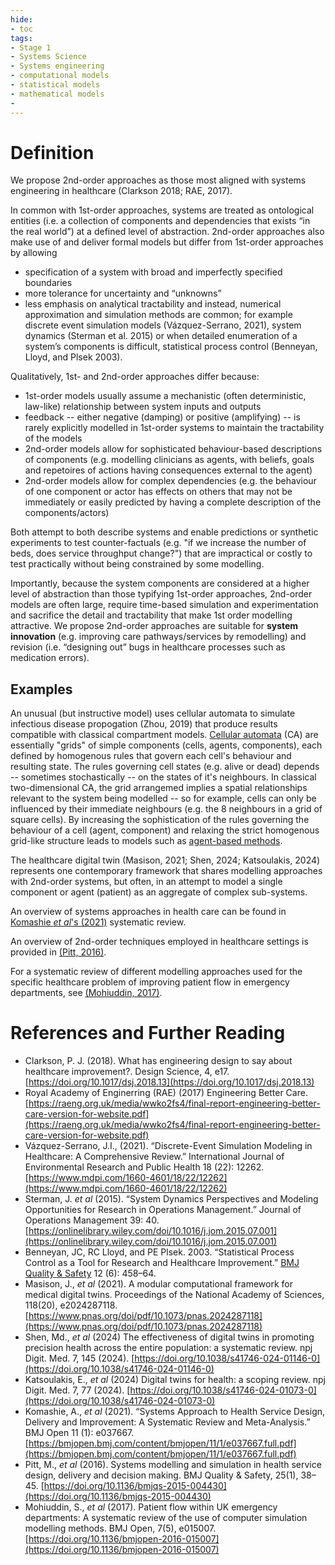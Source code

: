 ```yaml
---
hide:
- toc
tags:
- Stage 1
- Systems Science
- Systems engineering
- computational models
- statistical models
- mathematical models
- 
---
```


# Definition
We propose 2nd-order approaches as those most aligned with systems engineering in healthcare (Clarkson 2018; RAE, 2017). 

In common with 1st-order approaches, systems are treated as ontological entities (i.e. a collection of components and dependencies that exists “in the real world”) at a defined level of abstraction.  2nd-order approaches also make use of and deliver formal models but differ from 1st-order approaches by allowing

 * specification of a system with broad and imperfectly specified boundaries
 * more tolerance for uncertainty and “unknowns”
 * less emphasis on analytical tractability and instead, numerical approximation and simulation methods are common; for example discrete event simulation models (Vázquez-Serrano, 2021), system dynamics (Sterman et al. 2015) or when detailed enumeration of a system’s components is difficult, statistical process control (Benneyan, Lloyd, and Plsek 2003). 

Qualitatively, 1st- and 2nd-order approaches differ because:

 * 1st-order models usually assume a mechanistic (often deterministic, law-like) relationship between system inputs and outputs
 * feedback -- either negative (damping) or positive (amplifying) -- is rarely explicitly modelled in 1st-order systems to maintain the tractability of the models
 * 2nd-order models allow for sophisticated behaviour-based descriptions of components (e.g. modelling clinicians as agents, with beliefs, goals and repetoires of actions having consequences external to the agent)
 * 2nd-order models allow for complex dependencies (e.g. the behaviour of one component or actor has effects on others that may not be immediately or easily predicted by having a complete description of the components/actors)

Both attempt to both describe systems and enable predictions or synthetic experiments to test counter-factuals (e.g. "if we increase the number of beds, does service throughput change?") that are impractical or costly to test practically without being constrained by some modelling.

Importantly, because the system components are considered at a higher level of abstraction than those typifying 1st-order approaches, 2nd-order models are often large, require time-based simulation and experimentation and sacrifice the detail and tractability that make 1st order modelling attractive.  We propose 2nd-order approaches are suitable for **system innovation** (e.g. improving care pathways/services by remodelling) and revision (i.e. “designing out” bugs in healthcare processes such as medication errors). 

## Examples
An unusual (but instructive model) uses cellular automata to simulate infectious disease propogation (Zhou, 2019) that produce results compatible with classical compartment models.  [Cellular automata](https://en.wikipedia.org/wiki/Cellular_automaton) (CA) are essentially "grids" of simple components (cells, agents, components), each defined by homogenous rules that govern each cell's behaviour and resulting state.  The rules governing cell states (e.g. alive or dead) depends -- sometimes stochastically -- on the states of it's neighbours.  In classical two-dimensional CA, the grid arrangemed implies a spatial relationships relevant to the system being modelled -- so for example, cells can only be influenced by their immediate neighbours (e.g. the 8 neighbours in a grid of square cells).  By increasing the sophistication of the rules governing the behaviour of a cell (agent, component) and relaxing the strict homogenous grid-like structure leads to models such as [agent-based methods](https://en.wikipedia.org/wiki/Agent-based_model).

The healthcare digital twin (Masison, 2021; Shen, 2024; Katsoulakis, 2024) represents one contemporary framework that shares modelling approaches with 2nd-order systems, but often, in an attempt to model a single component or agent (patient) as an aggregate of complex sub-systems.

An overview of systems approaches in health care can be found in [Komashie *et al*'s (2021)](https://bmjopen.bmj.com/content/bmjopen/11/1/e037667.full.pdf) systematic review.  

An overview of 2nd-order techniques employed in healthcare settings is provided in [(Pitt, 2016)](https://doi.org/10.1136/bmjqs-2015-004430).

For a systematic review of different modelling approaches used for the specific healthcare problem of improving patient flow in emergency departments, see [(Mohiuddin, 2017)](https://doi.org/10.1136/bmjopen-2016-015007).



# References and Further Reading
  * Clarkson, P. J. (2018). What has engineering design to say about healthcare improvement?. Design Science, 4, e17. [https://doi.org/10.1017/dsj.2018.13](https://doi.org/10.1017/dsj.2018.13)
  * Royal Academy of Enginerring (RAE) (2017) Engineering Better Care. [https://raeng.org.uk/media/wwko2fs4/final-report-engineering-better-care-version-for-website.pdf](https://raeng.org.uk/media/wwko2fs4/final-report-engineering-better-care-version-for-website.pdf)
  * Vázquez-Serrano, J.I., (2021). “Discrete-Event Simulation Modeling in Healthcare: A Comprehensive Review.” International Journal of Environmental Research and Public Health 18 (22): 12262. [https://www.mdpi.com/1660-4601/18/22/12262](https://www.mdpi.com/1660-4601/18/22/12262)
  * Sterman, J. *et al* (2015). “System Dynamics Perspectives and Modeling Opportunities for Research in Operations Management.” Journal of Operations Management 39: 40. [https://onlinelibrary.wiley.com/doi/10.1016/j.jom.2015.07.001](https://onlinelibrary.wiley.com/doi/10.1016/j.jom.2015.07.001)
  * Benneyan, JC, RC Lloyd, and PE Plsek. 2003. “Statistical Process Control as a Tool for Research and Healthcare Improvement.” [BMJ Quality & Safety](https://qualitysafety.bmj.com/content/qhc/12/6/458.full.pdf?casa_token=tbKNbw0ZOIAAAAAA:sIQycJmlh-3h9Y4IBSJD_16AKydevbrUhB1adjxr8UIV99HMufE4-D2pNoDStWUaf7VZqSnoZSKd) 12 (6): 458–64.
  * Masison, J., *et al* (2021). A modular computational framework for medical digital twins. Proceedings of the National Academy of Sciences, 118(20), e2024287118. [https://www.pnas.org/doi/pdf/10.1073/pnas.2024287118](https://www.pnas.org/doi/pdf/10.1073/pnas.2024287118)
  * Shen, Md., *et al* (2024) The effectiveness of digital twins in promoting precision health across the entire population: a systematic review. npj Digit. Med. 7, 145 (2024). [https://doi.org/10.1038/s41746-024-01146-0](https://doi.org/10.1038/s41746-024-01146-0)
  * Katsoulakis, E., *et al* (2024) Digital twins for health: a scoping review. npj Digit. Med. 7, 77 (2024). [https://doi.org/10.1038/s41746-024-01073-0](https://doi.org/10.1038/s41746-024-01073-0)
  * Komashie, A., *et al* (2021). “Systems Approach to Health Service Design, Delivery and Improvement: A Systematic Review and Meta-Analysis.” BMJ Open 11 (1): e037667. [https://bmjopen.bmj.com/content/bmjopen/11/1/e037667.full.pdf](https://bmjopen.bmj.com/content/bmjopen/11/1/e037667.full.pdf)
  * Pitt, M., *et al* (2016). Systems modelling and simulation in health service design, delivery and decision making. BMJ Quality & Safety, 25(1), 38–45. [https://doi.org/10.1136/bmjqs-2015-004430](https://doi.org/10.1136/bmjqs-2015-004430)
  * Mohiuddin, S., *et al* (2017). Patient flow within UK emergency departments: A systematic review of the use of computer simulation modelling methods. BMJ Open, 7(5), e015007. [https://doi.org/10.1136/bmjopen-2016-015007](https://doi.org/10.1136/bmjopen-2016-015007)



